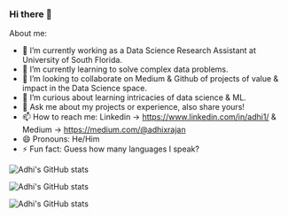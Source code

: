 ### Hi there 👋

About me:

- 🔭 I’m currently working as a Data Science Research Assistant at University of South Florida.
- 🌱 I’m currently learning to solve complex data problems.
- 👯 I’m looking to collaborate on Medium & Github of projects of value & impact in the Data Science space.
- 🤔 I’m curious about learning intricacies of data science & ML.
- 💬 Ask me about my projects or experience, also share yours! 
- 📫 How to reach me: Linkedin -> https://www.linkedin.com/in/adhi1/ & Medium -> https://medium.com/@adhixrajan
- 😄 Pronouns: He/Him
- ⚡ Fun fact: Guess how many languages I speak? 

![Adhi's GitHub stats](https://github-readme-stats.vercel.app/api?username=adhixr&hide=contribs,prs&show_icons=true&theme=radical)

![Adhi's GitHub stats](https://github-readme-stats.vercel.app/api?username=adhixr&show_icons=true)

![Adhi's GitHub stats](https://github-readme-stats.vercel.app/api?username=adhixr&show_icons=true&theme=radical)



